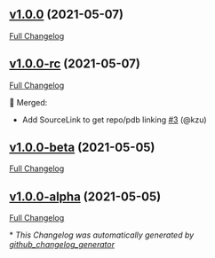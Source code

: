 

## [v1.0.0](https://github.com/devlooped/TableStorage/tree/v1.0.0) (2021-05-07)

[Full Changelog](https://github.com/devlooped/TableStorage/compare/v1.0.0-rc...v1.0.0)

## [v1.0.0-rc](https://github.com/devlooped/TableStorage/tree/v1.0.0-rc) (2021-05-07)

[Full Changelog](https://github.com/devlooped/TableStorage/compare/v1.0.0-beta...v1.0.0-rc)

:twisted_rightwards_arrows: Merged:

- Add SourceLink to get repo/pdb linking [\#3](https://github.com/devlooped/TableStorage/pull/3) (@kzu)

## [v1.0.0-beta](https://github.com/devlooped/TableStorage/tree/v1.0.0-beta) (2021-05-05)

[Full Changelog](https://github.com/devlooped/TableStorage/compare/v1.0.0-alpha...v1.0.0-beta)

## [v1.0.0-alpha](https://github.com/devlooped/TableStorage/tree/v1.0.0-alpha) (2021-05-05)

[Full Changelog](https://github.com/devlooped/TableStorage/compare/cf1b7f069ac6d68482b498555c8dbdda8e1ae5b4...v1.0.0-alpha)



\* *This Changelog was automatically generated by [github_changelog_generator](https://github.com/github-changelog-generator/github-changelog-generator)*
